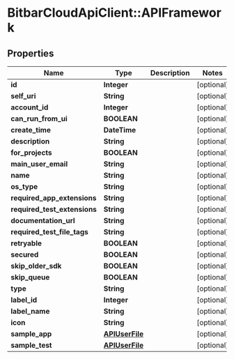 # BitbarCloudApiClient::APIFramework

## Properties
Name | Type | Description | Notes
------------ | ------------- | ------------- | -------------
**id** | **Integer** |  | [optional] 
**self_uri** | **String** |  | [optional] 
**account_id** | **Integer** |  | [optional] 
**can_run_from_ui** | **BOOLEAN** |  | [optional] 
**create_time** | **DateTime** |  | [optional] 
**description** | **String** |  | [optional] 
**for_projects** | **BOOLEAN** |  | [optional] 
**main_user_email** | **String** |  | [optional] 
**name** | **String** |  | [optional] 
**os_type** | **String** |  | [optional] 
**required_app_extensions** | **String** |  | [optional] 
**required_test_extensions** | **String** |  | [optional] 
**documentation_url** | **String** |  | [optional] 
**required_test_file_tags** | **String** |  | [optional] 
**retryable** | **BOOLEAN** |  | [optional] 
**secured** | **BOOLEAN** |  | [optional] 
**skip_older_sdk** | **BOOLEAN** |  | [optional] 
**skip_queue** | **BOOLEAN** |  | [optional] 
**type** | **String** |  | [optional] 
**label_id** | **Integer** |  | [optional] 
**label_name** | **String** |  | [optional] 
**icon** | **String** |  | [optional] 
**sample_app** | [**APIUserFile**](APIUserFile.md) |  | [optional] 
**sample_test** | [**APIUserFile**](APIUserFile.md) |  | [optional] 

